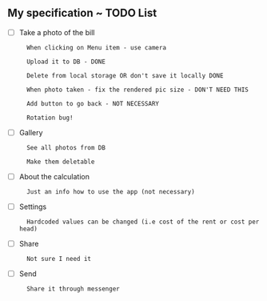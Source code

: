 ## My specification ~ TODO List

- [ ] Take a photo of the bill

        When clicking on Menu item - use camera
        
        Upload it to DB - DONE
        
        Delete from local storage OR don't save it locally DONE
        
        When photo taken - fix the rendered pic size - DON'T NEED THIS
        
        Add button to go back - NOT NECESSARY
        
        Rotation bug!

- [ ] Gallery
        
        See all photos from DB 
        
        Make them deletable

- [ ] About the calculation
        
        Just an info how to use the app (not necessary)

- [ ] Settings
        
        Hardcoded values can be changed (i.e cost of the rent or cost per head)

- [ ] Share
        
        Not sure I need it

- [ ] Send

        Share it through messenger